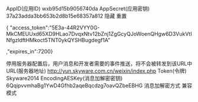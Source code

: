 
AppID(应用ID)
wxb95d15b9056740da
AppSecret(应用密钥)
37a23adda3bb653b2d8b15e68357a812 隐藏 重置

{
"access_token":"5E3a-44R2VYY0G-MkCMEUUxd65XD9HLao7DvqxNtv12bZnj1ZgGcyQJoWoenQHgw6D3VukVtINfgzldftHMkoct5TNT0ykQYSHBugdegf1A"

,"expires_in":7200}

停用服务器配置后，用户消息和开发者需要的事件推送，将不会被转发到该URL中
URL(服务器地址)
http://yun.skyware.com.cn/weixin/index.php
Token(令牌)
Skyware2014
EncodingAESKey(消息加解密密钥)
6QqipvvmhaBg1YwD4Gfhb2aqeBqcdzg7oavQZbeEBHG
消息加解密方式
兼容模式
